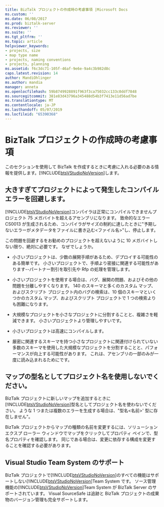 ```yaml
---
title: BizTalk プロジェクトの作成時の考慮事項 |Microsoft Docs
ms.custom: ''
ms.date: 06/08/2017
ms.prod: biztalk-server
ms.reviewer: ''
ms.suite: ''
ms.tgt_pltfrm: ''
ms.topic: article
helpviewer_keywords:
- projects, size
- map type name
- projects, naming conventions
- projects, planning
ms.assetid: f6c3dc71-105f-46af-9e6e-9a4c3b982d8c
caps.latest.revision: 14
author: MandiOhlinger
ms.author: mandia
manager: anneta
ms.openlocfilehash: 59b8749928891f963f3ca75032cc133c0ddf7848
ms.sourcegitcommit: 381e83d43796a345488d54b3f7413e11d56ad7be
ms.translationtype: MT
ms.contentlocale: ja-JP
ms.lasthandoff: 05/07/2019
ms.locfileid: "65390368"
---
```

# <a name="considerations-when-creating-biztalk-projects"></a>BizTalk プロジェクトの作成時の考慮事項
このセクションを使用して BizTalk を作成するときに考慮に入れる必要のある情報を提供します。[!INCLUDE[btsVStudioNoVersion](../includes/btsvstudionoversion-md.md)]します。  
  
## <a name="avoid-compilation-errors-caused-by-projects-that-are-too-large"></a>大きすぎてプロジェクトによって発生したコンパイル エラーを回避します。  
 [!INCLUDE[btsVStudioNoVersion](../includes/btsvstudionoversion-md.md)]コンパイラは正常にコンパイルできませんプロジェクト 75 メガバイトを超えるアセンブリになります。 致命的なエラー CS0013 が生成されるため、コンパイラがサイズの制約に達したときに"予期しないエラーがメタデータをファイルに書き込む\<ファイル名\>"し、停止します。  
  
 この問題を回避するをお勧めのプロジェクトを超えないように 10 メガバイトしない限り、絶対に必要です。 なぜでしょうか。  
  
-   小さいプロジェクトは、少数の展開手順があるため、デプロイする可能性のある簡単です。 小さいプロジェクトで、手順より密接に関連する可能性があります--パートナー割引を取引先や Rfp の処理を管理します。  
  
-   小さいプロジェクトを使用する場合は、バグ、展開の問題、およびその他の問題を分離しやすくなります。 140 のスキーマと多くのカスタム マップ、およびスクリプト プロジェクト内のバグの検索は、10 個のスキーマといくつかのカスタム マップ、およびスクリプト プロジェクトで 1 つの検索よりも困難になります。  
  
-   大規模なプロジェクトを小さなプロジェクトに分割することと、複雑さを軽減できます。 小さいプロジェクトより管理しやすいです。  
  
-   小さいプロジェクトは高速にコンパイルします。  
  
-   厳密に関連するスキーマを持つ小さなプロジェクトに関連付けられていない多数のスキーマを使用した大規模なプロジェクトを分割することと、パフォーマンスが向上する可能性があります。 これは、アセンブリの一部のみが一度に読み込まれるためにです。  
  
## <a name="avoid-using-the-project-name-as-the-map-type-name"></a>マップの型名としてプロジェクト名を使用しないでください。  
 BizTalk プロジェクトに新しいマップを追加するときに[!INCLUDE[btsVStudioNoVersion](../includes/btsvstudionoversion-md.md)]型名としてプロジェクト名を使わないでください。 ような 1 つまたは複数のエラーを生成する場合は、"型名\<名前\>' 型に存在しません"。  
  
 BizTalk プロジェクトからマップの種類の名前を変更するには、ソリューション エクスプ ローラー ウィンドウでマップをクリックしてプロパティ ペインで、型名プロパティを確認します。 同じである場合は、変更に依存する構成を変更することを確認する必要があります。  
  
## <a name="visual-studio-team-system-support"></a>Visual Studio Team System のサポート  
 BizTalk プロジェクトで[!INCLUDE[btsVStudioNoVersion](../includes/btsvstudionoversion-md.md)]のすべての機能はサポートしない[!INCLUDE[btsVStudioNoVersion](../includes/btsvstudionoversion-md.md)]Team System です。 ソース管理機能の[!INCLUDE[btsVStudioNoVersion](../includes/btsvstudionoversion-md.md)]Team System が BizTalk Server のサポートされています。 Visual SourceSafe は追跡と BizTalk プロジェクトの成果物のバージョン管理も完全サポートします。